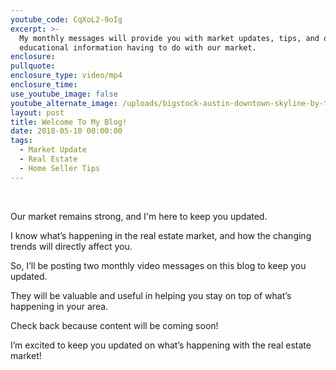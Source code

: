 ```yaml
---
youtube_code: CqXoL2-9oIg
excerpt: >-
  My monthly messages will provide you with market updates, tips, and other
  educational information having to do with our market.
enclosure:
pullquote:
enclosure_type: video/mp4
enclosure_time:
use_youtube_image: false
youtube_alternate_image: /uploads/bigstock-austin-downtown-skyline-by-the-116382686.jpg
layout: post
title: Welcome To My Blog!
date: 2018-05-10 00:00:00
tags:
  - Market Update
  - Real Estate
  - Home Seller Tips
---
```


&nbsp;

Our market remains strong, and I'm here to keep you updated.

I know what’s happening in the real estate market, and how the changing trends will directly affect you.

So, I’ll be posting two monthly video messages on this blog to keep you updated.

They will be valuable and useful in helping you stay on top of what’s happening in your area.

Check back because content will be coming soon!

I’m excited to keep you updated on what’s happening with the real estate market!